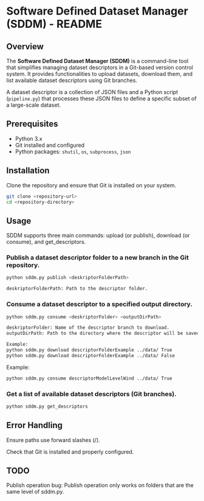 # Software Defined Dataset Manager (SDDM) - README

## Overview
The **Software Defined Dataset Manager (SDDM)** is a command-line tool that simplifies managing dataset descriptors in a Git-based version control system. It provides functionalities to upload datasets, download them, and list available dataset descriptors using Git branches.

A dataset descriptor is a collection of JSON files and a Python script (`pipeline.py`) that processes these JSON files to define a specific subset of a large-scale dataset.


## Prerequisites
- Python 3.x
- Git installed and configured
- Python packages: `shutil`, `os`, `subprocess`, `json`

## Installation
Clone the repository and ensure that Git is installed on your system.

```bash
git clone <repository-url>
cd <repository-directory>
```

## Usage
SDDM supports three main commands: upload (or publish), download (or consume), and get_descriptors.

### Publish a dataset descriptor folder to a new branch in the Git repository.

```bash
python sddm.py publish <deskriptorFolderPath>

deskriptorFolderPath: Path to the descriptor folder.
```

### Consume a dataset descriptor to a specified output directory.

```bash
python sddm.py consume <deskriptorFolder> <outputDirPath> 

deskriptorFolder: Name of the descriptor branch to download.
outputDirPath: Path to the directory where the descriptor will be saved.

Example:
python sddm.py download descriptorFolderExample ../data/ True
python sddm.py download descriptorFolderExample ../data/ False
```

Example:
```bash
python sddm.py consume descriptorModelLevelWind ../data/ True
```

### Get a list of available dataset descriptors (Git branches).

```bash
python sddm.py get_descriptors
```

## Error Handling
Ensure paths use forward slashes (/).

Check that Git is installed and properly configured.

## TODO

Publish operation bug: Publish operation only works on folders that are the same level of sddm.py.